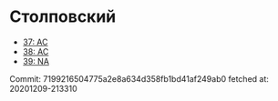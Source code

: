 # Столповский
- [37: AC](37.md)
- [38: AC](38.md)
- [39: NA](39.md)

Commit: 7199216504775a2e8a634d358fb1bd41af249ab0
 fetched at: 20201209-213310
